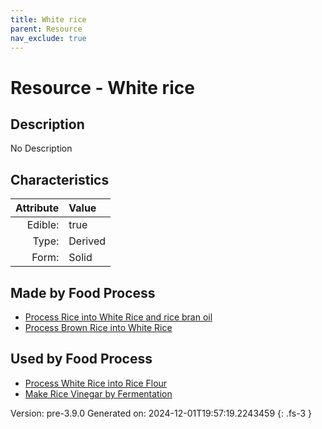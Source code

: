 ```yaml
---
title: White rice
parent: Resource
nav_exclude: true
---
```

# Resource - White rice

## Description
No Description

## Characteristics

| Attribute      | Value |
|--------:|:------|
|Edible:|true|
|Type:|Derived|
|Form:|Solid|
 



## Made by Food Process

- [Process Rice into White Rice and rice bran oil](../food/process-rice-into-white-rice-and-rice-bran-oil.html)
- [Process Brown Rice into White Rice](../food/process-brown-rice-into-white-rice.html)

    
## Used by Food Process

- [Process White Rice into Rice Flour](../food/process-white-rice-into-rice-flour.html)
- [Make Rice Vinegar by Fermentation](../food/make-rice-vinegar-by-fermentation.html)


Version: pre-3.9.0 Generated on: 2024-12-01T19:57:19.2243459
{: .fs-3 }
